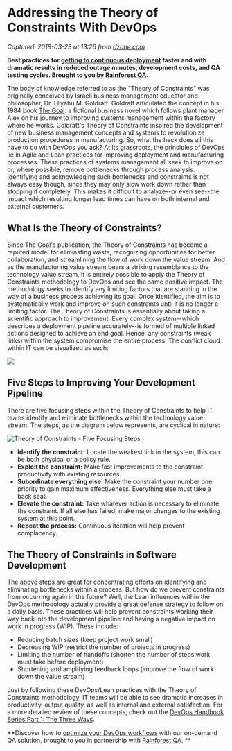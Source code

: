 # Addressing the Theory of Constraints With DevOps

_Captured: 2018-03-23 at 13:26 from [dzone.com](https://dzone.com/articles/addressing-the-theory-of-constraints-with-devops?edition=368224&utm_source=Zone%20Newsletter&utm_medium=email&utm_campaign=devops%202018-03-23)_

**Best practices for [getting to continuous deployment](https://dzone.com/go?i=268427&u=https%3A%2F%2Fgo.rainforestqa.com%2FGettingtoContinuousDeploymentGuide-DZone.html) faster and with dramatic results in reduced outage minutes, development costs, and QA testing cycles. Brought to you by [Rainforest QA](https://dzone.com/go?i=268427&u=https%3A%2F%2Fwww.rainforestqa.com%3Futm_campaign%3Dhome-page%26utm_medium%3Ddisplay%26utm_source%3Ddzone).**

The body of knowledge referred to as the "Theory of Constraints" was originally conceived by Israeli business management educator and philosopher, Dr. Eliyahu M. Goldratt. Goldratt articulated the concept in his 1984 book [The Goal](https://www.amazon.com/Goal-Eliyahu-M-Goldratt/dp/0566086654/ref=dp_ob_image_bk): a fictional business novel which follows plant manager Alex on his journey to improving systems management within the factory where he works. Goldratt's Theory of Constraints inspired the development of new business management concepts and systems to revolutionize production procedures in manufacturing. So, what the heck does all this have to do with DevOps you ask? At its grassroots, the principles of DevOps lie in Agile and Lean practices for improving deployment and manufacturing processes. These practices of systems management all seek to improve on or, where possible, remove bottlenecks through process analysis. Identifying and acknowledging such bottlenecks and constraints is not always easy though, since they may only slow work down rather than stopping it completely. This makes it difficult to analyze--or even see--the impact which resulting longer lead times can have on both internal and external customers.

## What Is the Theory of Constraints?

Since The Goal's publication, the Theory of Constraints has become a reputed model for eliminating waste, recognizing opportunities for better collaboration, and streamlining the flow of work down the value stream. And as the manufacturing value stream bears a striking resemblance to the technology value stream, it is entirely possible to apply the Theory of Constraints methodology to DevOps and see the same positive impact. The methodology seeks to identify any limiting factors that are standing in the way of a business process achieving its goal. Once identified, the aim is to systematically work and improve on such constraints until it is no longer a limiting factor. The Theory of Constraints is essentially about taking a scientific approach to improvement. Every complex system--which describes a deployment pipeline accurately--is formed of multiple linked actions designed to achieve an end goal. Hence, any constraints (weak links) within the system compromise the entire process. The conflict cloud within IT can be visualized as such:

![](https://i1.wp.com/caylent.com/wp-content/uploads/2018/03/Core-chronic-conflict.png?w=1600&ssl=1)

## Five Steps to Improving Your Development Pipeline

There are five focusing steps within the Theory of Constraints to help IT teams identify and eliminate bottlenecks within the technology value stream. The steps, as the diagram below represents, are cyclical in nature:

![Theory of Constraints - Five Focusing Steps](https://i2.wp.com/caylent.com/wp-content/uploads/2018/03/Theory-of-Constraints-Page-1-3.png?w=983&ssl=1)

  * **Identify the constraint:** Locate the weakest link in the system, this can be both physical or a policy rule.
  * **Exploit the constraint:** Make fast improvements to the constraint productivity with existing resources.
  * **Subordinate everything else:** Make the constraint your number one priority to gain maximum effectiveness. Everything else must take a back seat.
  * **Elevate the constraint:** Take whatever action is necessary to eliminate the constraint. If all else has failed, make major changes to the existing system at this point.
  * **Repeat the process:** Continuous iteration will help prevent complacency.

## The Theory of Constraints in Software Development

The above steps are great for concentrating efforts on identifying and eliminating bottlenecks within a process. But how do we prevent constraints from occurring again in the future? Well, the Lean influences within the DevOps methodology actually provide a great defense strategy to follow on a daily basis. These practices will help prevent constraints working their way back into the development pipeline and having a negative impact on work in progress (WIP). These include:

  * Reducing batch sizes (keep project work small)
  * Decreasing WIP (restrict the number of projects in progress)
  * Limiting the number of handoffs (shorten the number of steps work must take before deployment)
  * Shortening and amplifying feedback loops (improve the flow of work down the value stream)

Just by following these DevOps/Lean practices with the Theory of Constraints methodology, IT teams will be able to see dramatic increases in productivity, output quality, as well as internal and external satisfaction. For a more detailed review of these concepts, check out the [DevOps Handbook Series Part 1: The Three Ways](https://caylent.com/devops-handbook-part-1-the-three-ways/).

**Discover how to [optimize your DevOps workflows](https://dzone.com/go?i=268430&u=https%3A%2F%2Fgo.rainforestqa.com%2FGettingtoContinuousDeploymentGuide-DZone.html) with our on-demand QA solution, brought to you in partnership with [Rainforest QA](https://dzone.com/go?i=268430&u=https%3A%2F%2Fwww.rainforestqa.com%3Futm_campaign%3Dhome-page%26utm_medium%3Ddisplay%26utm_source%3Ddzone). **
